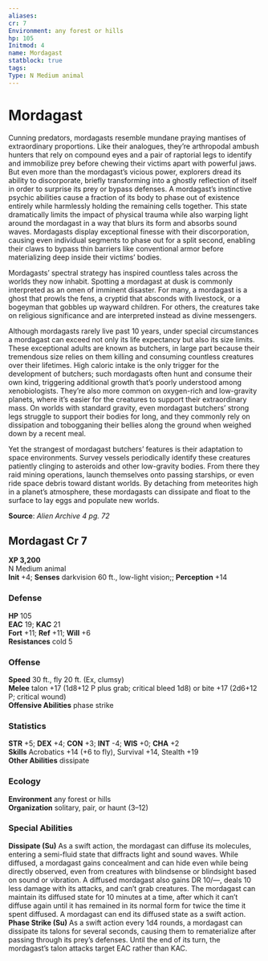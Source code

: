 ```yaml
---
aliases: 
cr: 7
Environment: any forest or hills
hp: 105
Initmod: 4
name: Mordagast
statblock: true
tags: 
Type: N Medium animal
---
```


# Mordagast

Cunning predators, mordagasts resemble mundane praying mantises of extraordinary proportions. Like their analogues, they’re arthropodal ambush hunters that rely on compound eyes and a pair of raptorial legs to identify and immobilize prey before chewing their victims apart with powerful jaws. But even more than the mordagast’s vicious power, explorers dread its ability to discorporate, briefly transforming into a ghostly reflection of itself in order to surprise its prey or bypass defenses. A mordagast’s instinctive psychic abilities cause a fraction of its body to phase out of existence entirely while harmlessly holding the remaining cells together. This state dramatically limits the impact of physical trauma while also warping light around the mordagast in a way that blurs its form and absorbs sound waves. Mordagasts display exceptional finesse with their discorporation, causing even individual segments to phase out for a split second, enabling their claws to bypass thin barriers like conventional armor before materializing deep inside their victims’ bodies.

Mordagasts’ spectral strategy has inspired countless tales across the worlds they now inhabit. Spotting a mordagast at dusk is commonly interpreted as an omen of imminent disaster. For many, a mordagast is a ghost that prowls the fens, a cryptid that absconds with livestock, or a bogeyman that gobbles up wayward children. For others, the creatures take on religious significance and are interpreted instead as divine messengers.

Although mordagasts rarely live past 10 years, under special circumstances a mordagast can exceed not only its life expectancy but also its size limits. These exceptional adults are known as butchers, in large part because their tremendous size relies on them killing and consuming countless creatures over their lifetimes. High caloric intake is the only trigger for the development of butchers; such mordagasts often hunt and consume their own kind, triggering additional growth that’s poorly understood among xenobiologists. They’re also more common on oxygen-rich and low-gravity planets, where it’s easier for the creatures to support their extraordinary mass. On worlds with standard gravity, even mordagast butchers’ strong legs struggle to support their bodies for long, and they commonly rely on dissipation and tobogganing their bellies along the ground when weighed down by a recent meal.

Yet the strangest of mordagast butchers’ features is their adaptation to space environments. Survey vessels periodically identify these creatures patiently clinging to asteroids and other low-gravity bodies. From there they raid mining operations, launch themselves onto passing starships, or even ride space debris toward distant worlds. By detaching from meteorites high in a planet’s atmosphere, these mordagasts can dissipate and float to the surface to lay eggs and populate new worlds.

**Source**:  _Alien Archive 4 pg. 72_

## Mordagast Cr 7

**XP 3,200**  
N Medium animal  
**Init** +4; **Senses** darkvision 60 ft., low-light vision;; **Perception** +14  

### Defense

**HP** 105  
**EAC** 19; **KAC** 21  
**Fort** +11; **Ref** +11; **Will** +6  
**Resistances** cold 5  

### Offense

**Speed** 30 ft., fly 20 ft. (Ex, clumsy)  
**Melee** talon +17 (1d8+12 P plus grab; critical bleed 1d8) or bite +17 (2d6+12 P; critical wound)  
**Offensive Abilities** phase strike

### Statistics

**STR** +5; **DEX** +4; **CON** +3; **INT** -4; **WIS** +0; **CHA** +2  
**Skills** Acrobatics +14 (+6 to fly), Survival +14, Stealth +19  
**Other Abilities** dissipate

### Ecology

**Environment** any forest or hills  
**Organization** solitary, pair, or haunt (3–12)

### Special Abilities

**Dissipate (Su)** As a swift action, the mordagast can diffuse its molecules, entering a semi-fluid state that diffracts light and sound waves. While diffused, a mordagast gains concealment and can hide even while being directly observed, even from creatures with blindsense or blindsight based on sound or vibration. A diffused mordagast also gains DR 10/—, deals 10 less damage with its attacks, and can’t grab creatures. The mordagast can maintain its diffused state for 10 minutes at a time, after which it can’t diffuse again until it has remained in its normal form for twice the time it spent diffused. A mordagast can end its diffused state as a swift action.  
**Phase Strike (Su)** As a swift action every 1d4 rounds, a mordagast can dissipate its talons for several seconds, causing them to rematerialize after passing through its prey’s defenses. Until the end of its turn, the mordagast’s talon attacks target EAC rather than KAC.
